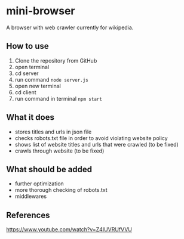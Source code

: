 # mini-browser

A browser with web crawler currently for wikipedia.

## How to use
 1. Clone the repository from GitHub
 2. open terminal
 3. cd server
 4. run command `node server.js`
 5. open new terminal
 6. cd client
 7. run command in terminal `npm start`

## What it does
 - stores titles and urls in json file
 - checks robots.txt file in order to avoid violating website policy
 - shows list of website titles and urls that were crawled (to be fixed)
 - crawls through website (to be fixed)

## What should be added
 - further optimization
 - more thorough checking of robots.txt
 - middlewares

## References

https://www.youtube.com/watch?v=Z4IUVRUfVVU
